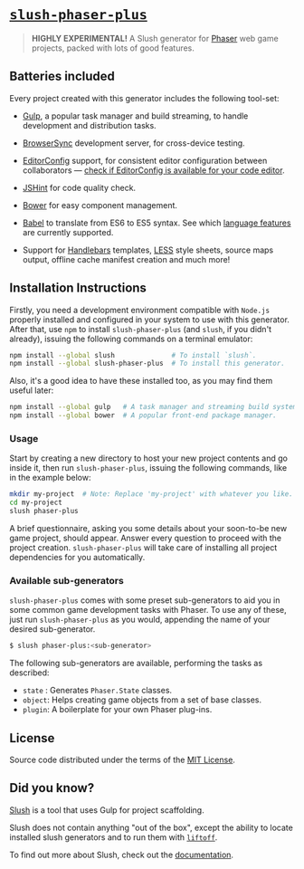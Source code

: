 [`slush-phaser-plus`][npm.]
===============================================================================

>   **HIGHLY EXPERIMENTAL!** A Slush generator for [Phaser][phsr] web game 
>   projects, packed with lots of good features.


Batteries included
-------------------------------------------------------------------------------

Every project created with this generator includes the following tool-set:

*   [Gulp][gulp], a popular task manager and build streaming, to handle
    development and distribution tasks.

*   [BrowserSync][bsnc] development server, for cross-device testing.

*   [EditorConfig][edcf] support, for consistent editor configuration between
    collaborators — [check if EditorConfig is available for your code
    editor][ecpl].

*   [JSHint][jsht] for code quality check.

*   [Bower][bowr] for easy component management.

*   [Babel][babl] to translate from ES6 to ES5 syntax.
    See which [language features][feat] are currently supported.

*   Support for [Handlebars][hbs.] templates, [LESS][less] style sheets, source
    maps output, offline cache manifest creation and much more!


Installation Instructions
-------------------------------------------------------------------------------

Firstly, you need a development environment compatible with `Node.js` properly
installed and configured in your system to use with this generator. After that,
use `npm` to install `slush-phaser-plus` (and `slush`, if you didn't already),
issuing the following commands on a terminal emulator:

```sh
npm install --global slush              # To install `slush`.
npm install --global slush-phaser-plus  # To install this generator.
```

Also, it's a good idea to have these installed too, as you may find them useful
later:

```sh
npm install --global gulp   # A task manager and streaming build system.
npm install --global bower  # A popular front-end package manager.
```


### Usage #####################################################################

Start by creating a new directory to host your new project contents and go
inside it, then run `slush-phaser-plus`, issuing the following commands, like
in the example below:

```sh
mkdir my-project  # Note: Replace 'my-project' with whatever you like.
cd my-project
slush phaser-plus
```

A brief questionnaire, asking you some details about your soon-to-be new game
project, should appear. Answer every question to proceed with the project
creation. `slush-phaser-plus` will take care of installing all project
dependencies for you automatically.


### Available sub-generators ##################################################

`slush-phaser-plus` comes with some preset sub-generators to aid you in some
common game development tasks with Phaser. To use any of these, just run
`slush-phaser-plus` as you would, appending the name of your desired 
sub-generator.

```sh
$ slush phaser-plus:<sub-generator>
```

The following sub-generators are available, performing the tasks as described:

*   `state` : Generates `Phaser.State` classes.
*   `object`: Helps creating game objects from a set of base classes.
*   `plugin`: A boilerplate for your own Phaser plug-ins.


License
-------------------------------------------------------------------------------

Source code distributed under the terms of the [MIT License][lcnc].


Did you know?
-------------------------------------------------------------------------------

[Slush][slus] is a tool that uses Gulp for project scaffolding.

Slush does not contain anything "out of the box", except the ability to locate
installed slush generators and to run them with [`liftoff`][lift].

To find out more about Slush, check out the [documentation][slus].


<!-- Links ---------------------------------------------------------------- -->

[bowr]: http://bower.io/
[phsr]: http://phaser.io/
[gulp]: http://gulpjs.com/
[jsht]: http://jshint.com/
[babl]: https://babeljs.io/
[less]: http://lesscss.org/
[hbs.]: http://handlebarsjs.com/
[edcf]: http://editorconfig.org/
[bsnc]: http://www.browsersync.io/
[slus]: https://github.com/slushjs/slush
[ecpl]: http://editorconfig.org/#download
[feat]: http://babeljs.io/docs/learn-es6/
[lift]: https://www.npmjs.com/package/liftoff
[gsdt]: https://github.com/greypants/gulp-starter/
[npm.]: https://www.npmjs.com/package/slush-phaser-plus
[lcnc]: https://github.com/rblopes/slush-phaser-plus/blob/master/LICENSE
